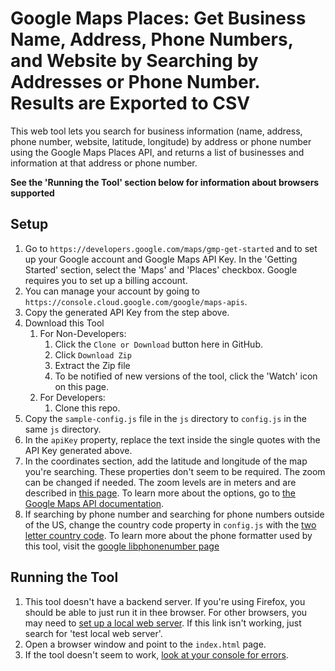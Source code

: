 # Google Maps Places: Get Business Name, Address, Phone Numbers, and Website by Searching by Addresses or Phone Number.  Results are Exported to CSV

This web tool lets you search for business information (name, address, phone number, website, latitude, longitude) by address or phone number using the Google Maps Places API, and returns a list of businesses and information at that address or phone number.

**See the 'Running the Tool' section below for information about browsers supported**

## Setup

1.  Go to `https://developers.google.com/maps/gmp-get-started` and to set up your Google account and Google Maps API Key.  In the 'Getting Started' section, select the 'Maps' and 'Places' checkbox.  Google requires you to set up a billing account.
1. You can manage your account by going to `https://console.cloud.google.com/google/maps-apis`.
1. Copy the generated API Key from the step above.
1. Download this Tool
    1. For Non-Developers:
        1.  Click the `Clone or Download` button here in GitHub.
        1.  Click `Download Zip`
        1.  Extract the Zip file
        1.  To be notified of new versions of the tool, click the 'Watch' icon on this page.
    1. For Developers:
        1. Clone this repo.
 1. Copy the `sample-config.js` file in the `js` directory to `config.js` in the same `js` directory.
 1. In the `apiKey` property, replace the text inside the single quotes with the API Key generated above.
 1. In the coordinates section, add the latitude and longitude of the map you're searching. These properties don't seem to be required. The zoom can be changed if needed.  The zoom levels are in meters and are described in [this page](https://gis.stackexchange.com/questions/7430/what-ratio-scales-do-google-maps-zoom-levels-correspond-to).  To learn more about the options, go to [the Google Maps API documentation](https://developers.google.com/maps/documentation/). 
 1.  If searching by phone number and searching for phone numbers outside of the US, change the country code property in `config.js` with the [two letter country code](https://en.wikipedia.org/wiki/ISO_3166-1_alpha-2).  To learn  more about the phone formatter used by this tool, visit the [google libphonenumber page](https://github.com/google/libphonenumber)
 
 ## Running the Tool
 1.  This tool doesn't have a backend server.  If you're using Firefox, you should be able to just run it in thee browser.  For other browsers, you may need to [set up a local web server](https://gist.github.com/jgravois/5e73b56fa7756fd00b89).  If this link isn't working, just search for 'test local web server'.
 1. Open a browser window and point to the `index.html` page.
 1. If the tool doesn't seem to work, [look at your console for errors](https://zapier.com/help/troubleshoot/behavior/view-and-save-your-browser-console-logs).